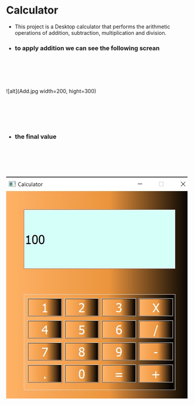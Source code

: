 # Calculator

- This project is a Desktop calculator that performs the arithmetic operations of addition, subtraction, multiplication and division.

* ### to  apply addition we can see the following screan 
 <br> <br> <br> <br>


![alt](Add.jpg width=200, hight=300)




 <br> <br> <br> <br>
*  ### the final value 


 <br> <br> <br> <br>

![alt](Final_Value.jpg)

